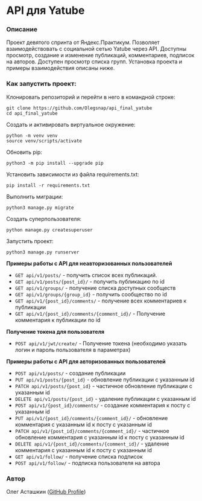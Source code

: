 # API для Yatube

### Описание
Проект девятого спринта от Яндекс.Практикум. Позволяет взаимодействовать с социальной сетью Yatube через API. Доступны просмотр, создание и изменение публикаций, комментариев, подписок на авторов. Доступен просмотр списка групп. Установка проекта и примеры взаимодействия описаны ниже.

### Как запустить проект:
Клонировать репозиторий и перейти в него в командной строке:
```
git clone https://github.com/Olegsnap/api_final_yatube
cd api_final_yatube
```
Cоздать и активировать виртуальное окружение:
```
python -m venv venv
source venv/scripts/activate
```
Обновить pip:
```
python3 -m pip install --upgrade pip
```
Установить зависимости из файла requirements.txt:
```
pip install -r requirements.txt
```
Выполнить миграции:
```
python3 manage.py migrate
```
Создать суперпользователя:
```
python manage.py createsuperuser
```
Запустить проект:
```
python3 manage.py runserver
```

**Примеры работы с API для неавторизованных пользователей**
- ```GET api/v1/posts/``` - получить список всех публикаций.
- ```GET api/v1/posts/{post_id}/``` - получить публикацию по id
- ```GET api/v1/groups/``` - получение списка доступных сообществ
- ```GET api/v1/groups/{group_id}``` - получить сообщество по id
- ```GET api/v1/{post_id}/comments/``` - получение всех комментариев к публикации
- ```GET api/v1/{post_id}/comments/{comment_id}/``` - Получение комментария к публикации по id

**Получение токена для пользователя**
- ```POST api/v1/jwt/create/``` - Получение токена (необходимо указать логин и пароль пользователя в параметрах)

**Примеры работы с API для авторизованных пользователей**
- ```POST api/v1/posts/``` - создание публикации
- ```PUT api/v1/posts/{post_id}``` - обновление публикации с указанным id
- ```PATCH api/v1/posts/{post_id}``` - частичное обновление публикации с указанным id
- ```DELETE api/v1/posts/{post_id}``` - удаление публикации с указанным id
- ```POST api/v1/{post_id}/comments/``` - создание комментария к посту с указанным id 
- ```PUT api/v1/{post_id}/comments/{comment_id}/``` - обновление комментария с указанным id к посту с указанным id 
- ```PATCH api/v1/{post_id}/comments/{comment_id}/``` - частичное обновление комментария с указанным id к посту с указанным id 
- ```DELETE api/v1/{post_id}/comments/{comment_id}/``` - удаление комментария с указанным id к посту с указанным id 
- ```GET api/v1/follow/``` - получение списка подписок
- ```POST api/v1/follow/``` - подписка пользователя на автора

### Автор
Олег Асташкин ([GitHub Profile](https://github.com/Olegsnap))
